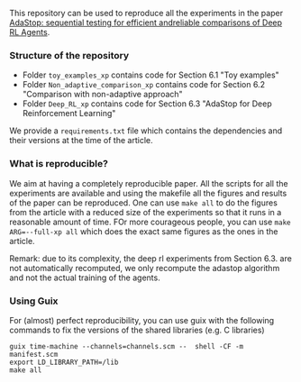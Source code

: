 This repository can be used to reproduce all the experiments in the paper [AdaStop: sequential testing for efficient andreliable comparisons of Deep RL Agents](https://arxiv.org/abs/2306.10882).

### Structure of the repository

- Folder `toy_examples_xp` contains code for Section 6.1 "Toy examples"
- Folder `Non_adaptive_comparison_xp` contains code for Section 6.2 "Comparison with non-adaptive approach"
- Folder `Deep_RL_xp` contains code for Section 6.3 "AdaStop for Deep Reinforcement Learning"

We provide a `requirements.txt` file which contains the dependencies and their versions at the time of the article.

### What is reproducible?
We aim at having a completely reproducible paper. All the scripts for all the experiments are available and using the makefile all the figures and results of the paper can be reproduced. One can use `make all` to do the figures from the article with a reduced size of the experiments so that it runs in a reasonable amount of time. FOr more courageous people, you can use `make ARG=--full-xp all` which does the exact same figures as the ones in the article.

Remark: due to its complexity, the deep rl experiments from Section 6.3. are not automatically recomputed, we only recompute the adastop algorithm and not the actual training of the agents.

### Using Guix
For (almost) perfect reproducibility, you can use guix with the following commands to fix the versions of the shared libraries (e.g. C libraries)
```
guix time-machine --channels=channels.scm --  shell -CF -m manifest.scm
export LD_LIBRARY_PATH=/lib
make all 
```
